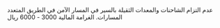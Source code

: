 عدم التزام الشاحنات والمعدات الثقيلة بالسير في المسار الآمن في الطريق المتعدد المسارات. الغرامة المالية 3000 - 6000 ريال

